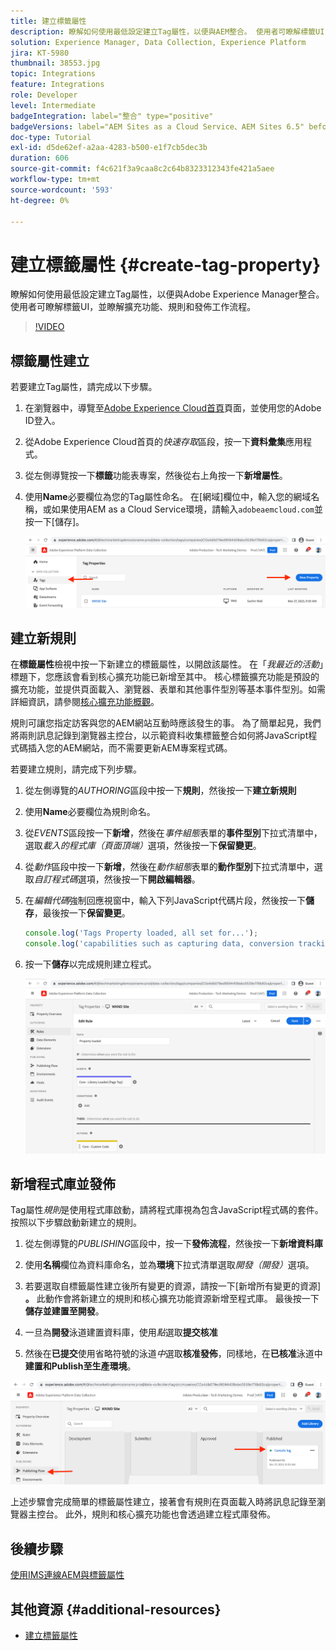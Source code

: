 ```yaml
---
title: 建立標籤屬性
description: 瞭解如何使用最低設定建立Tag屬性，以便與AEM整合。 使用者可瞭解標籤UI，並瞭解擴充功能、規則和發佈工作流程。
solution: Experience Manager, Data Collection, Experience Platform
jira: KT-5980
thumbnail: 38553.jpg
topic: Integrations
feature: Integrations
role: Developer
level: Intermediate
badgeIntegration: label="整合" type="positive"
badgeVersions: label="AEM Sites as a Cloud Service、AEM Sites 6.5" before-title="false"
doc-type: Tutorial
exl-id: d5de62ef-a2aa-4283-b500-e1f7cb5dec3b
duration: 606
source-git-commit: f4c621f3a9caa8c2c64b8323312343fe421a5aee
workflow-type: tm+mt
source-wordcount: '593'
ht-degree: 0%

---
```


# 建立標籤屬性 {#create-tag-property}

瞭解如何使用最低設定建立Tag屬性，以便與Adobe Experience Manager整合。 使用者可瞭解標籤UI，並瞭解擴充功能、規則和發佈工作流程。

>[!VIDEO](https://video.tv.adobe.com/v/38553?quality=12&learn=on)

## 標籤屬性建立

若要建立Tag屬性，請完成以下步驟。

1. 在瀏覽器中，導覽至[Adobe Experience Cloud首頁](https://experience.adobe.com/)頁面，並使用您的Adobe ID登入。

1. 從Adobe Experience Cloud首頁的&#x200B;_快速存取_&#x200B;區段，按一下&#x200B;**資料彙集**&#x200B;應用程式。

1. 從左側導覽按一下&#x200B;**標籤**&#x200B;功能表專案，然後從右上角按一下&#x200B;**新增屬性**。

1. 使用&#x200B;**Name**&#x200B;必要欄位為您的Tag屬性命名。 在[網域]欄位中，輸入您的網域名稱，或如果使用AEM as a Cloud Service環境，請輸入`adobeaemcloud.com`並按一下[儲存]。**&#x200B;**

   ![標籤屬性](assets/tag-properties.png)

## 建立新規則

在&#x200B;**標籤屬性**&#x200B;檢視中按一下新建立的標籤屬性，以開啟該屬性。 在「_我最近的活動_」標題下，您應該會看到核心擴充功能已新增至其中。 核心標籤擴充功能是預設的擴充功能，並提供頁面載入、瀏覽器、表單和其他事件型別等基本事件型別。如需詳細資訊，請參閱[核心擴充功能概觀](https://experienceleague.adobe.com/docs/experience-platform/tags/extensions/client/core/overview.html)。

規則可讓您指定訪客與您的AEM網站互動時應該發生的事。 為了簡單起見，我們將兩則訊息記錄到瀏覽器主控台，以示範資料收集標籤整合如何將JavaScript程式碼插入您的AEM網站，而不需要更新AEM專案程式碼。

若要建立規則，請完成下列步驟。

1. 從左側導覽的&#x200B;_AUTHORING_&#x200B;區段中按一下&#x200B;**規則**，然後按一下&#x200B;**建立新規則**

1. 使用&#x200B;**Name**&#x200B;必要欄位為規則命名。

1. 從&#x200B;_EVENTS_&#x200B;區段按一下&#x200B;**新增**，然後在&#x200B;_事件組態_&#x200B;表單的&#x200B;**事件型別**&#x200B;下拉式清單中，選取&#x200B;_載入的程式庫（頁面頂端）_&#x200B;選項，然後按一下&#x200B;**保留變更**。

1. 從&#x200B;_動作_&#x200B;區段中按一下&#x200B;**新增**，然後在&#x200B;_動作組態_&#x200B;表單的&#x200B;**動作型別**&#x200B;下拉式清單中，選取&#x200B;_自訂程式碼_&#x200B;選項，然後按一下&#x200B;**開啟編輯器**。

1. 在&#x200B;_編輯代碼_&#x200B;強制回應視窗中，輸入下列JavaScript代碼片段，然後按一下&#x200B;**儲存**，最後按一下&#x200B;**保留變更**。

   ```javascript
   console.log('Tags Property loaded, all set for...');
   console.log('capabilities such as capturing data, conversion tracking and delivering unique and personalized experiences');
   ```

1. 按一下&#x200B;**儲存**&#x200B;以完成規則建立程式。

   ![新規則](assets/new-rule.png)

## 新增程式庫並發佈

Tag屬性&#x200B;_規則_&#x200B;是使用程式庫啟動，請將程式庫視為包含JavaScript程式碼的套件。 按照以下步驟啟動新建立的規則。

1. 從左側導覽的&#x200B;_PUBLISHING_&#x200B;區段中，按一下&#x200B;**發佈流程**，然後按一下&#x200B;**新增資料庫**

1. 使用&#x200B;**名稱**&#x200B;欄位為資料庫命名，並為&#x200B;**環境**&#x200B;下拉式清單選取&#x200B;_開發（開發）_&#x200B;選項。

1. 若要選取自標籤屬性建立後所有變更的資源，請按一下[新增所有變更的資源] **。** 此動作會將新建立的規則和核心擴充功能資源新增至程式庫。 最後按一下&#x200B;**儲存並建置至開發**。

1. 一旦為&#x200B;**開發**&#x200B;泳道建置資料庫，使用&#x200B;_點_&#x200B;選取&#x200B;**提交核准**

1. 然後在&#x200B;**已提交**&#x200B;使用省略符號的泳道&#x200B;_中_&#x200B;選取&#x200B;**核准發佈**，同樣地，在&#x200B;**已核准**&#x200B;泳道中&#x200B;**建置和Publish至生產環境**。

![已發佈的資料庫](assets/published-library.png)


上述步驟會完成簡單的標籤屬性建立，接著會有規則在頁面載入時將訊息記錄至瀏覽器主控台。 此外，規則和核心擴充功能也會透過建立程式庫發佈。

## 後續步驟

[使用IMS連線AEM與標籤屬性](connect-aem-tag-property-using-ims.md)


## 其他資源 {#additional-resources}

* [建立標籤屬性](https://experienceleague.adobe.com/docs/platform-learn/implement-in-websites/configure-tags/create-a-property.html)
